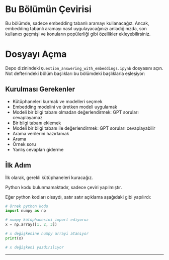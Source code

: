 # Bu Bölümün Çevirisi
Bu bölümde, sadece embedding tabanlı aramayı kullanacağız. Ancak, embedding tabanlı aramayı nasıl uygulayacağınızı anladığınızda, son kullanıcı geçmişi ve konuların popülerliği gibi özellikler ekleyebilirsiniz.

# Dosyayı Açma
Depo dizinindeki `Question_answering_with_embeddings.ipynb` dosyasını açın. Not defterindeki bölüm başlıkları bu bölümdeki başlıklarla eşleşiyor:

## Kurulması Gerekenler
- Kütüphaneleri kurmak ve modelleri seçmek
- Embedding modelini ve üretken modeli uygulamak
- Modeli bir bilgi tabanı olmadan değerlendirmek: GPT soruları cevaplayamaz
- Bir bilgi tabanı eklemek
- Modeli bir bilgi tabanı ile değerlendirmek: GPT soruları cevaplayabilir
- Arama verilerini hazırlamak
- Arama
- Örnek soru
- Yanlış cevapları giderme

## İlk Adım
İlk olarak, gerekli kütüphaneleri kuracağız.

Python kodu bulunmamaktadır, sadece çeviri yapılmıştır.

Eğer python kodları olsaydı, satır satır açıklama aşağıdaki gibi yapılırdı:
```python
# örnek python kodu
import numpy as np

# numpy kütüphanesini import ediyoruz
x = np.array([1, 2, 3])

# x değişkenine numpy arrayi atanıyor
print(x)

# x değişkeni yazdırılıyor
```

---


